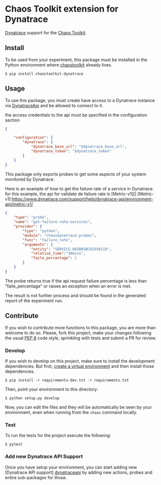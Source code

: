 # Chaos Toolkit extension for Dynatrace

[Dynatrace][dynatrace] support for the [Chaos Toolkit][chaostoolkit].

[dynatrace]: https://www.dynatrace.es/
[chaostoolkit]: http://chaostoolkit.org/

## Install

To be used from your experiment, this package must be installed in the Python
environment where [chaostoolkit][] already lives.

[chaostoolkit]: https://github.com/chaostoolkit/chaostoolkit

```
$ pip install chaostoolkit-dynatrace
```

## Usage

To use this package, you must create have access to a Dynatrace instance via
[DynatraceApi][]  and be allowed to connect to it.

[DynatraceApi]:https://www.dynatrace.com/support/help/dynatrace-api/basics/dynatrace-api-authentication/

the access credentials to the api must be specified in the configuration section

```json
{

    "configuration": {
        "dynatrace": {
            "dynatrace_base_url": "$dynatrace_base_url",
            "dynatrace_token": "$dynatrace_token"
        }
    }
}
```

This package only exports probes to get some aspects of your system 
monitored by Dynatrace.

Here is an example of how to get the failure rate of a service in Dynatrace.
for this example, the api for validate de failure rate is [Metric-v1][]
[Metric-v1]:https://www.dynatrace.com/support/help/dynatrace-api/environment-api/metric-v1/


```json
{
    "type": "probe",
    "name": "get-failure-rate-services",
    "provider": {
        "type": "python",
        "module": "chaosdynatrace.probes",
        "func": "failure_rate",
        "arguments": {
            "entity": "SERVICE-665B05BC92550119",
            "relative_time":"30mins",
            "faile_percentage": 1
        }
    }
}
```

The probe returns true if the api request failure percentage is less than 
"faile_percentage" or raises an exception when an error is met.


The result is not further process and should be found in the generated report
of the experiment run.

## Contribute

If you wish to contribute more functions to this package, you are more than
welcome to do so. Please, fork this project, make your changes following the
usual [PEP 8][pep8] code style, sprinkling with tests and submit a PR for
review.

[pep8]: https://pycodestyle.readthedocs.io/en/latest/

### Develop

If you wish to develop on this project, make sure to install the development
dependencies. But first, [create a virtual environment][venv] and then install
those dependencies.

[venv]: http://chaostoolkit.org/reference/usage/install/#create-a-virtual-environment

```console
$ pip install -r requirements-dev.txt -r requirements.txt 
```

Then, point your environment to this directory:

```console
$ python setup.py develop
```

Now, you can edit the files and they will be automatically be seen by your
environment, even when running from the `chaos` command locally.

### Test

To run the tests for the project execute the following:

```
$ pytest
```

### Add new Dynatrace API Support

Once you have setup your environment, you can start adding new
[Dynatrace API support] [dynatraceapi] by adding new actions, probes and entire sub-packages
for those.

[dynatraceapi]: https://www.dynatrace.com/support/help/dynatrace-api